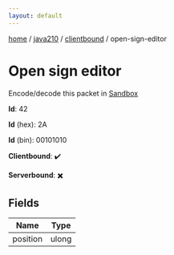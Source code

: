 ```yaml
---
layout: default
---
```


[home](/)  /  [java210](/protocol/java210)  /  [clientbound](/protocol/java210/clientbound)  /  open-sign-editor

# Open sign editor

Encode/decode this packet in [Sandbox](../../../sandbox/java210#Clientbound.OpenSignEditor)

**Id**: 42

**Id** (hex): 2A

**Id** (bin): 00101010

**Clientbound**: ✔️

**Serverbound**: ✖️

## Fields

Name | Type
---|---
position | ulong
